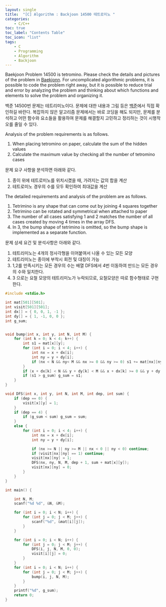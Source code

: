 ```yaml
---
layout: single
title:  "[C] Algorithm : Backjoon 14500 테트로미노 "
categories:
    - C/C++
toc: true
toc_label: "Contents Table"
toc_icon: "list"
tags: 
    - C
    - Programming
	- Algorithm
	- Backjoon
---
```



Baekjoon Problem 14500 is tetromino. Please check the details and pictures of the problem in [Baekjonn][백준]. For uncomplicated algorithmic problems, it is possible to code the problem right away, but it is possible to reduce trial and error by analyzing the problem and thinking about which functions and elements to solve the problem and organizing it.


백준 14500번 문제는 테트리미노이다. 문제에 대한 내용과 그림 등은 [백준][백준]에서 직접 확인하길 바란다. 복잡하지 않은 알고리즘 문제에서는 바로 코딩을 해도 되지만, 문제를 분석하고 어떤 함수와 요소들을 활용하여 문제를 해결할지 고민하고 정리하는 것이 시행착오를 줄일 수 있다. 


Analysis of the problem requirements is as follows.
1. When placing tetromino on paper, calculate the sum of the hidden values
2. Calculate the maximum value by checking all the number of tetromino cases


문제 요구 사항을 분석하면 아래와 같다.  
1. 종이 위에 테트로미노를 위치시켰을 때, 가려지는 값의 합을 계산 
2. 테트로미노 경우의 수를 모두 확인하여 최대값을 계산


The detailed requirements and analysis of the problem are as follows.
1. Tetrimino is any shape that can come out by joining 4 squares together
2. Tetrimino can be rotated and symmetrical when attached to paper
3. The number of all cases satisfying 1 and 2 matches the number of all cases created by moving 4 times in the array DFS.
4. In 3, the bump shape of tetrimino is omitted, so the bump shape is implemented as a separate function.


문제 상세 요건 및 분석사항은 아래와 같다. 
1. 테트리미노는 4개의 정사각형을 이어붙여서 나올 수 있는 모든 모양
2. 테트리미노는 종이에 부착시 회전 및 대칭이 가능
3. 1,2를 만족시키는 모든 경우의 수는 배열 DFS에서 4번 이동하여 만드는 모든 경우의 수와 일치한다. 
4. 3 으로는 요철 모양의 테트리미노가 누락되므로, 요철모양은 따로 함수형태로 구현한다. 



```c
#include <stdio.h>

int mat[501][501];
int visit[501][501];
int dx[] = { 0, 0, 1, -1 };
int dy[] = { 1, -1, 0, 0 };
int g_sum;


void bump(int x, int y, int N, int M) {
	for (int k = 0; k < 4; k++) {
		int s1 = mat[x][y];
		for (int i = 0; i < 4; i++) {
			int nx = x + dx[i];
			int ny = y + dy[i];
			if (nx < N && ny< M && nx >= 0 && ny >= 0) s1 += mat[nx][ny];
		}
		if (x + dx[k] < N && y + dy[k] < M && x + dx[k] >= 0 && y + dy[k] >= 0) s1 -= mat[x + dx[k]][y + dy[k]];
		if (s1 > g_sum) g_sum = s1;
	}
}

void DFS(int x, int y, int N, int M, int dep, int sum) {
	if (dep == 0) {
		visit[x][y] = 1;
	}
	if (dep == 4) {
		if (g_sum < sum) g_sum = sum;
	}
	else {
		for (int i = 0; i < 4; i++) {
			int nx = x + dx[i];
			int ny = y + dy[i];

			if (nx >= N || ny >= M || nx < 0 || ny < 0) continue;
			if (visit[nx][ny] == 1) continue;
			visit[nx][ny] = 1;
			DFS(nx, ny, N, M, dep + 1, sum + mat[x][y]);
			visit[nx][ny] = 0;
		}
	}
}

int main() {

	int N, M;
	scanf("%d %d", &N, &M);

	for (int i = 0; i < N; i++) {
		for (int j = 0; j < M; j++) {
			scanf("%d", &mat[i][j]);
		}
	}

	for (int i = 0; i < N; i++) {
		for (int j = 0; j < M; j++) {			
			DFS(i, j, N, M, 0, 0);
			visit[i][j] = 0;
		}
	}
	for (int i = 0; i < N; i++) {
		for (int j = 0; j < M; j++) {
			bump(i, j, N, M);
		}
	}
	printf("%d", g_sum);
	return 0;
}

```




[백준]: https://www.acmicpc.net/problem/14500